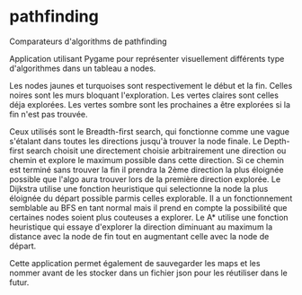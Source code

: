 # pathfinding
Comparateurs d'algorithms de pathfinding

Application utilisant Pygame pour représenter visuellement différents type d'algorithmes dans un tableau a nodes.

Les nodes jaunes et turquoises sont respectivement le début et la fin.
Celles noires sont les murs bloquant l'exploration.
Les vertes claires sont celles déja explorées.
Les vertes sombre sont les prochaines a être explorées si la fin n'est pas trouvée.

Ceux utilisés sont le Breadth-first search, qui fonctionne comme une vague s'étalant dans toutes les directions jusqu'à trouver la node finale.
Le Depth-first search choisit une directement choisie arbitrairement une direction ou chemin et explore le maximum possible dans cette direction. Si ce chemin est terminé sans trouver la fin il prendra la 2ème direction la plus éloignée possible que l'algo aura trouver lors de la première direction explorée.
Le Dijkstra utilise une fonction heuristique qui selectionne la node la plus éloignée du départ possible parmis celles explorable. Il a un fonctionnement semblable au BFS en tant normal mais il prend en compte la possibilité que certaines nodes soient plus couteuses a explorer.
Le A* utilise une fonction heuristique qui essaye d'explorer la direction diminuant au maximum la distance avec la node de fin tout en augmentant celle avec la node de départ.

Cette application permet également de sauvegarder les maps et les nommer avant de les stocker dans un fichier json pour les réutiliser dans le futur.
